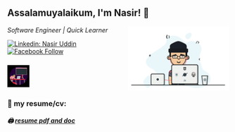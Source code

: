 <h2>Assalamuyalaikum, I'm Nasir! 👋</h2>
<img align='right' src="giphy2.gif" width="230">
<p><em>Software Engineer | Quick Learner</em></p>

[![Linkedin: Nasir Uddin](https://img.shields.io/badge/-Nasir-blue?style=flat-square&logo=Linkedin&logoColor=white&link=https://www.linkedin.com/in/nasir-uddin-8a4151159/)](https://www.linkedin.com/in/nasir-uddin-8a4151159/)
[![Facebook Follow](https://img.shields.io/badge/%20-Follow-black?color=14171A&labelColor=1976d2&logo=facebook&logoColor=ffffff)](https://www.facebook.com/nasiruddin.shakil.5/)


### <img src="giphy.gif" width="50"> 


### 📑 my resume/cv:

##### 🖨 [resume pdf and doc](https://drive.google.com/file/d/1dyEEKQcWo-s0_2FxEiKO50YaRbgfQ65j/view)

<!--
Here are some ideas to get you started:


- 🔭 I’m currently working on React.js
- 🌱 I’m currently learning more technology for full stack developer

- 👯 I’m looking to collaborate on ...
- 🤔 I’m looking for help with ...
- 💬 Ask me about ...
- 📫 How to reach me: ...
- 😄 Pronouns: ...
- ⚡ Fun fact: ...
- 
- 🥅 2021 Goals: Learn Node.js, Express.js


<br />



